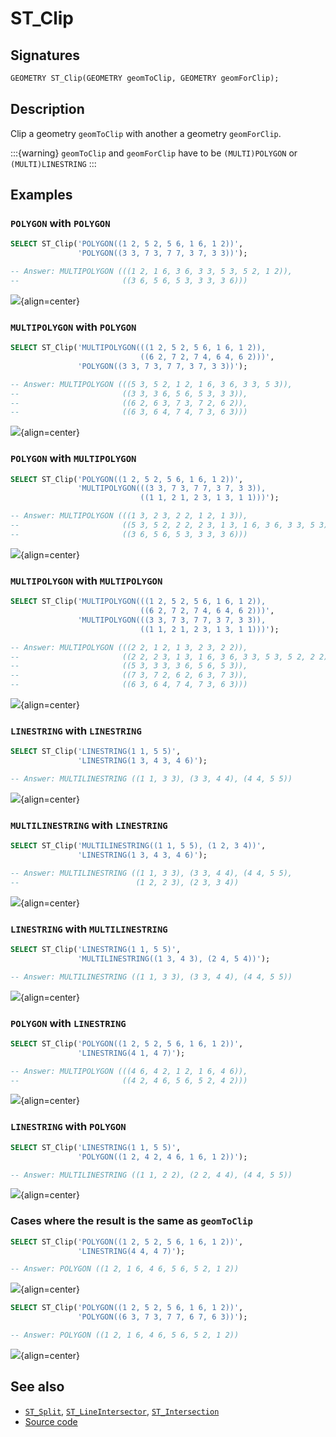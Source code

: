 # ST_Clip

## Signatures

```sql
GEOMETRY ST_Clip(GEOMETRY geomToClip, GEOMETRY geomForClip);
```

## Description

Clip a geometry `geomToClip` with another a geometry `geomForClip`.

:::{warning}
`geomToClip` and `geomForClip` have to be `(MULTI)POLYGON` or `(MULTI)LINESTRING`
:::

## Examples

### `POLYGON` with `POLYGON`

```sql
SELECT ST_Clip('POLYGON((1 2, 5 2, 5 6, 1 6, 1 2))', 
               'POLYGON((3 3, 7 3, 7 7, 3 7, 3 3))');

-- Answer: MULTIPOLYGON (((1 2, 1 6, 3 6, 3 3, 5 3, 5 2, 1 2)), 
--                       ((3 6, 5 6, 5 3, 3 3, 3 6)))
```

![](./ST_Clip_1.png){align=center}


### `MULTIPOLYGON` with `POLYGON`

```sql
SELECT ST_Clip('MULTIPOLYGON(((1 2, 5 2, 5 6, 1 6, 1 2)), 
                             ((6 2, 7 2, 7 4, 6 4, 6 2)))', 
               'POLYGON((3 3, 7 3, 7 7, 3 7, 3 3))');

-- Answer: MULTIPOLYGON (((5 3, 5 2, 1 2, 1 6, 3 6, 3 3, 5 3)), 
--                       ((3 3, 3 6, 5 6, 5 3, 3 3)), 
--                       ((6 2, 6 3, 7 3, 7 2, 6 2)), 
--                       ((6 3, 6 4, 7 4, 7 3, 6 3)))
```

![](./ST_Clip_2.png){align=center}

### `POLYGON` with `MULTIPOLYGON`

```sql
SELECT ST_Clip('POLYGON((1 2, 5 2, 5 6, 1 6, 1 2))', 
               'MULTIPOLYGON(((3 3, 7 3, 7 7, 3 7, 3 3)), 
                             ((1 1, 2 1, 2 3, 1 3, 1 1)))');

-- Answer: MULTIPOLYGON (((1 3, 2 3, 2 2, 1 2, 1 3)), 
--                       ((5 3, 5 2, 2 2, 2 3, 1 3, 1 6, 3 6, 3 3, 5 3)), 
--                       ((3 6, 5 6, 5 3, 3 3, 3 6)))
```

![](./ST_Clip_3.png){align=center}

### `MULTIPOLYGON` with `MULTIPOLYGON`

```sql
SELECT ST_Clip('MULTIPOLYGON(((1 2, 5 2, 5 6, 1 6, 1 2)), 
                             ((6 2, 7 2, 7 4, 6 4, 6 2)))', 
               'MULTIPOLYGON(((3 3, 7 3, 7 7, 3 7, 3 3)), 
                             ((1 1, 2 1, 2 3, 1 3, 1 1)))');

-- Answer: MULTIPOLYGON (((2 2, 1 2, 1 3, 2 3, 2 2)), 
--                       ((2 2, 2 3, 1 3, 1 6, 3 6, 3 3, 5 3, 5 2, 2 2)), 
--                       ((5 3, 3 3, 3 6, 5 6, 5 3)), 
--                       ((7 3, 7 2, 6 2, 6 3, 7 3)), 
--                       ((6 3, 6 4, 7 4, 7 3, 6 3)))
```

![](./ST_Clip_4.png){align=center}

### `LINESTRING` with `LINESTRING`

```sql
SELECT ST_Clip('LINESTRING(1 1, 5 5)', 
               'LINESTRING(1 3, 4 3, 4 6)');

-- Answer: MULTILINESTRING ((1 1, 3 3), (3 3, 4 4), (4 4, 5 5))
```

![](./ST_Clip_5.png){align=center}

### `MULTILINESTRING` with `LINESTRING`

```sql
SELECT ST_Clip('MULTILINESTRING((1 1, 5 5), (1 2, 3 4))', 
               'LINESTRING(1 3, 4 3, 4 6)');

-- Answer: MULTILINESTRING ((1 1, 3 3), (3 3, 4 4), (4 4, 5 5), 
--                          (1 2, 2 3), (2 3, 3 4))
```

![](./ST_Clip_6.png){align=center}

### `LINESTRING` with `MULTILINESTRING`

```sql
SELECT ST_Clip('LINESTRING(1 1, 5 5)', 
               'MULTILINESTRING((1 3, 4 3), (2 4, 5 4))');

-- Answer: MULTILINESTRING ((1 1, 3 3), (3 3, 4 4), (4 4, 5 5))
```

![](./ST_Clip_7.png){align=center}

### `POLYGON` with `LINESTRING`

```sql
SELECT ST_Clip('POLYGON((1 2, 5 2, 5 6, 1 6, 1 2))', 
               'LINESTRING(4 1, 4 7)');

-- Answer: MULTIPOLYGON (((4 6, 4 2, 1 2, 1 6, 4 6)), 
--                       ((4 2, 4 6, 5 6, 5 2, 4 2)))
```

![](./ST_Clip_8.png){align=center}

### `LINESTRING` with `POLYGON` 

```sql
SELECT ST_Clip('LINESTRING(1 1, 5 5)', 
               'POLYGON((1 2, 4 2, 4 6, 1 6, 1 2))');

-- Answer: MULTILINESTRING ((1 1, 2 2), (2 2, 4 4), (4 4, 5 5))
```

![](./ST_Clip_11.png){align=center}


### Cases where the result is the same as `geomToClip`

```sql
SELECT ST_Clip('POLYGON((1 2, 5 2, 5 6, 1 6, 1 2))', 
               'LINESTRING(4 4, 4 7)');

-- Answer: POLYGON ((1 2, 1 6, 4 6, 5 6, 5 2, 1 2))
```

![](./ST_Clip_9.png){align=center}

```sql
SELECT ST_Clip('POLYGON((1 2, 5 2, 5 6, 1 6, 1 2))', 
               'POLYGON((6 3, 7 3, 7 7, 6 7, 6 3))');

-- Answer: POLYGON ((1 2, 1 6, 4 6, 5 6, 5 2, 1 2))
```

![](./ST_Clip_10.png){align=center}


## See also

* [`ST_Split`](../ST_Split), [`ST_LineIntersector`](../ST_LineIntersector), [`ST_Intersection`](../ST_Intersection)
* <a href="https://github.com/orbisgis/h2gis/blob/master/h2gis-functions/src/main/java/org/h2gis/functions/spatial/others/ST_Clip.java" target="_blank">Source code</a>
